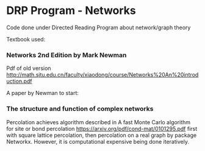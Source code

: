 # DRP Program - Networks
Code done under Directed Reading Program about network/graph theory

Textbook used:
### Networks 2nd Edition by Mark Newman

Pdf of old version
http://math.sjtu.edu.cn/faculty/xiaodong/course/Networks%20An%20introduction.pdf

A paper by Newman to start: <br> 
### The structure and function of complex networks


Percolation achieves algorithm described in
A fast Monte Carlo algorithm for site or bond percolation https://arxiv.org/pdf/cond-mat/0101295.pdf
first with square lattice percolation, then percolation on a real graph by package Networkx. However, it is computational expensive being done iteratively.
